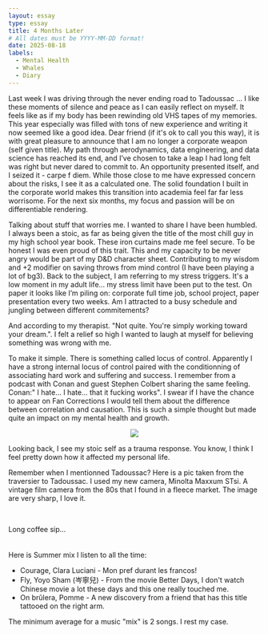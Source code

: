 ```yaml
---
layout: essay
type: essay
title: 4 Months Later
# All dates must be YYYY-MM-DD format!
date: 2025-08-18
labels:
  - Mental Health
  - Whales
  - Diary
---
```



 Last week I was driving through the never ending road to Tadoussac ... I like these moments of silence and peace as I can easily reflect on myself. It feels like as if my body has been rewinding old VHS tapes of my memories. This year especially was filled with tons of new experience and writing it now seemed like a good idea. Dear friend (if it's ok to call you this way), it is with great pleasure to announce that I am no longer a corporate weapon (self given title). My path through aerodynamics, data engineering, and data science has reached its end, and I’ve chosen to take a leap I had long felt was right but never dared to commit to. An opportunity presented itself, and I seized it - carpe f diem. While those close to me have expressed concern about the risks, I see it as a calculated one. The solid foundation I built in the corporate world makes this transition into academia feel far far less worrisome. For the next six months, my focus and passion will be on differentiable rendering.

Talking about stuff that worries me. I wanted to share I have been humbled. I always been a stoic, as far as being given the title of the most chill guy in my high school year book. These iron curtains made me feel secure. To be honest I was even proud of this trait. This and my capacity to be never angry would be part of my D&D character sheet. Contributing to my wisdom and +2 modifier on saving throws from mind control (I have been playing a lot of bg3). Back to the subject, I am referring to my stress triggers. It's a low moment in my adult life... my stress limit have been put to the test. On paper it looks like I’m piling on: corporate full time job, school project, paper presentation every two weeks. Am I attracted to a busy schedule and jungling between different commitements? 

And according to my therapist. "Not quite. You're simply working toward your dream.". I felt a relief so high I wanted to laugh at myself for believing something was wrong with me.

To make it simple. There is something called locus of control. Apparently I have a strong internal locus of control paired with the conditionning of associating hard work and suffering and success. I remember from a podcast with Conan and guest Stephen Colbert sharing the same feeling. Conan:" I hate... I hate... that it fucking works". I swear if I have the chance to appear on Fan Corrections I would tell them about the difference between correlation and causation. This is such a simple thought but made quite an impact on my mental health and growth.


<!-- <p align="center">
<img class="ui medium center floated image" src="../images/Diary/Tadoussac_grumpy.jpg">
</p> -->

<!-- <p align="center">
<img class="ui medium center floated image" src="../images/Diary/gorge.jpg">
</p> -->

<p align="center">
<img class="ui large center floated image" src="../images/Diary/traversier_new.jpg">
</p>

Looking back, I see my stoic self as a trauma response. You know, I think I feel pretty down how it affected my personal life.

Remember when I mentionned Tadoussac? Here is a pic taken from the traversier to Tadoussac. I used my new camera, Minolta Maxxum STsi. A vintage film camera from the 80s that I found in a fleece market. The image are very sharp, I love it.

<br>

Long coffee sip...
<br>
<br><br> 
Here is Summer mix I listen to all the time:

- Courage, Clara Luciani - Mon pref durant les francos!
- Fly, Yoyo Sham (岑寧兒) - From the movie Better Days, I don't watch Chinese movie a lot these days and this one really touched me.
- On brûlera, Pomme - A new discovery from a friend that has this title tattooed on the right arm. 

The minimum average for a music "mix" is 2 songs. I rest my case.
